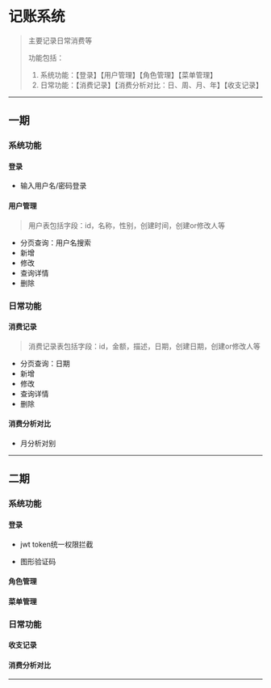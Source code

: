 # 记账系统

> 主要记录日常消费等
>
> 功能包括：
>
> 1. 系统功能：【登录】【用户管理】【角色管理】【菜单管理】
> 2. 日常功能：【消费记录】【消费分析对比：日、周、月、年】【收支记录】

----

## 一期

### 系统功能

#### 登录

* 输入用户名/密码登录

#### 用户管理

> 用户表包括字段：id，名称，性别，创建时间，创建or修改人等

* 分页查询：用户名搜索
* 新增
* 修改
* 查询详情
* 删除

### 日常功能

#### 消费记录

> 消费记录表包括字段：id，金额，描述，日期，创建日期，创建or修改人等

* 分页查询：日期
* 新增
* 修改
* 查询详情
* 删除

#### 消费分析对比

* 月分析对别

----

## 二期

### 系统功能

#### 登录

* jwt token统一权限拦截

* 图形验证码

#### 角色管理



#### 菜单管理



### 日常功能

#### 收支记录



#### 消费分析对比

---





